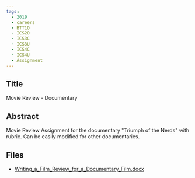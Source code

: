 ```yaml
---
tags:
  - 2019
  - careers
  - BTT1O
  - ICS2O
  - ICS3C
  - ICS3U
  - ICS4C
  - ICS4U
  - Assignment
---
```

    
## Title

Movie Review - Documentary 

## Abstract

Movie Review Assignment for the documentary "Triumph of the Nerds" with rubric.  Can be easily modified for other documentaries.

## Files

- [Writing_a_Film_Review_for_a_Documentary_Film.docx](resources/2019/Richard_VanDeWiele/Writing_a_Film_Review_for_a_Documentary_Film.docx)
